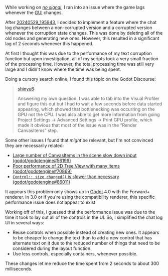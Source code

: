 While working on _[no signal](../notes/no-signal.md)_, I ran into an issue where the game lags whenever the [GUI](../notes/godot-gui.md) changes.

After [20240529_195943](20240529_195943.md), I decided to implement a feature where the chat log changes between a non-corrupted version and a corrupted version whenever the corruption state changes. This was done by deleting all of the old nodes and generating new ones. However, this resulted in a significant lag of 2 seconds whenever this happened.

At first I thought this was due to the performance of my text corruption function but upon investigation, all of my scripts took a very small fraction of the processing time. However, the total processing time was still very large and I didn't know where the time was being spent.

Doing a cursory search online, I found this topic on the Godot Discourse:

> [shinyu6](https://forum.godotengine.org/t/what-is-included-in-process-time-in-the-built-in-profiler-besides-script-process-time/1200/2):
>
> Answering my own question: I was able to tab into the Visual Profiler and figure this out but I had to wait a few seconds before data started appearing, which showed that bottlenecking was occurring on the GPU not the CPU. I was also able to get more information from going Project Settings → Advanced Settings → Print GPU profile, which made it obvious that most of the issue was in the “Render CanvasItems” step.

Some other issues I found that _might_ be relevant, but I'm not convinced they are necessarily related:
- [Large number of CanvasItems in the scene slow down input (godot/godotengine#56199)](https://github.com/godotengine/godot/issues/56199)
- [Poor performance of 2D Tree View with many items (godot/godotengine#70869)](https://github.com/godotengine/godot/issues/70869)
- [`Control::_size_changed()` is slower than necessary (godot/godotengine#86011)](https://github.com/godotengine/godot/issues/86011)

It appears this problem only shows up in [Godot](../notes/godot.md) 4.0 with the Forward+ renderer. In 3.0 or if you're using the compatibility renderer, this specific performance issue does not appear to exist

Working off of this, I guessed that the performance issue was due to the time it took to lay out all of the controls in the UI. So, I simplified the chat log UI in several ways:

- Reuse controls when possible instead of creating new ones. It appears to be cheaper to change the text than to add a new control that has alternate text on it due to the reduced number of things that need to be considered during the layout function.
- Use less controls, especially containers, whenever possible.

These changes let me reduce the time spent from 2 seconds to about 300 milliseconds.
